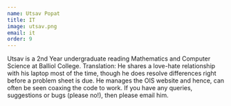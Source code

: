 ```yaml
---
name: Utsav Popat
title: IT
image: utsav.png
email: it
order: 9
---
```


Utsav is a 2nd Year undergraduate reading Mathematics and Computer Science at Balliol College. Translation: He shares a love-hate relationship with his laptop most of the time, though he does resolve differences right before a problem sheet is due. He manages the OIS website and hence, can often be seen coaxing the code to work. If you have any queries, suggestions or bugs (please no!), then please email him.
